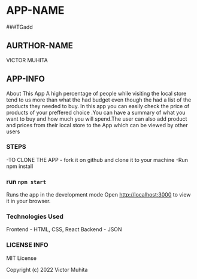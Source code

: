# APP-NAME
   ###TGadd

## AURTHOR-NAME
VICTOR MUHITA



## APP-INFO
About This App
A high percentage of people while visiting the local store tend to us more than what the had budget even though the had a list of the products they needed to buy.
In this app you can easily check the price of products of your preffered choice .You can have a summary of what you want to buy and how much you will spend.The user can also add product and prices from their local store to the App which can be viewed by other users

### STEPS 
-TO CLONE THE APP - fork  it on github and clone it to your machine
-Run npm install 

### run `npm start`

Runs the app in the development mode
Open [http://localhost:3000](http://localhost:3000) to view it in your browser.



### Technologies Used
Frontend - HTML, CSS, React
Backend - JSON

### LICENSE INFO

MIT License

Copyright (c) 2022 Victor Muhita